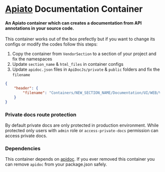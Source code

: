 # [Apiato](https://github.com/apiato/apiato) Documentation Container

#### An Apiato container which can creates a documentation from API annotations in your source code.

This container works out of the box prefectly but if you want to change its configs or modify the codes follow this steps:


1) Copy the container from `VendorSection` to a section of your project and fix the namespaces
2) Update `section_name` & `html_files` in container configs
3) Update `apidoc.json` files in `ApiDocJs/private` & `public` folders and fix the `filename`

```json
{
    "header": {
        "filename": "Containers/NEW_SECTION_NAME/Documentation/UI/WEB/Views/documentation/header.md"
    }
}
```

### Private docs route protection
By default private docs are only protected in production environment. While protected only users with `admin` role or `access-private-docs` permission can access private docs.

### Dependencies
This container depends on [apidoc](https://apidocjs.com/). If you ever removed this container you can remove `apidoc` from your package.json safely.
